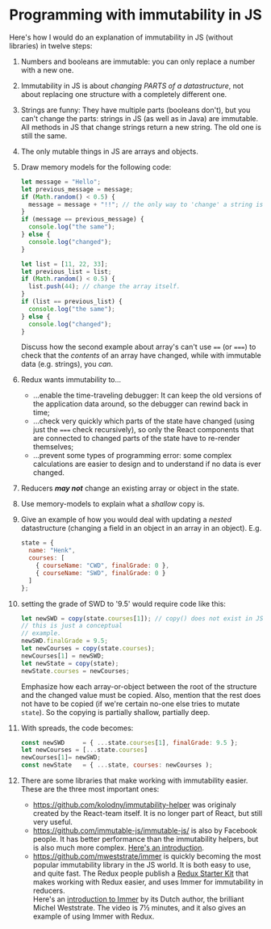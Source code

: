 # Programming with immutability in JS

Here's how I would do an explanation of immutability in JS (without libraries) in twelve steps:

1. Numbers and booleans are immutable: you can only replace a number with a new one.

1. Immutability in JS is about _changing PARTS of a datastructure_, not about replacing one structure with a completely different one.

1. Strings are funny: They have multiple parts (booleans don't), but you can't change the parts: strings in JS (as well as in Java) are immutable. All methods in JS that change strings return a new string. The old one is still the same.

1. The only mutable things in JS are arrays and objects.

1. Draw memory models for the following code:

   ```js
   let message = "Hello";
   let previous_message = message;
   if (Math.random() < 0.5) {
     message = message + "!!"; // the only way to 'change' a string is to replace it
   }
   if (message == previous_message) {
     console.log("the same");
   } else {
     console.log("changed");
   }

   let list = [11, 22, 33];
   let previous_list = list;
   if (Math.random() < 0.5) {
     list.push(44); // change the array itself.
   }
   if (list == previous_list) {
     console.log("the same");
   } else {
     console.log("changed");
   }
   ```

   Discuss how the second example about array's can't use `==` (or `===`) to check that the _contents_ of an array have changed, while with immutable data (e.g. strings), you _can_.

1. Redux wants immutability to...

   - ...enable the time-traveling debugger: It can keep the old versions of the application data around, so the debugger can rewind back in time;
   - ...check very quickly which parts of the state have changed (using just the `===` check recursively), so only the React components that are connected to changed parts of the state have to re-render themselves;
   - ...prevent some types of programming error: some complex calculations are easier to design and to understand if no data is ever changed.

1. Reducers **_may not_** change an existing array or object in the state.

1. Use memory-models to explain what a _shallow_ copy is.

1. Give an example of how you would deal with updating a _nested_ datastructure (changing a field in an object in an array in an object). E.g.

   ```js
   state = {
     name: "Henk",
     courses: [
       { courseName: "CWD", finalGrade: 0 },
       { courseName: "SWD", finalGrade: 0 }
     ]
   };
   ```

1. setting the grade of SWD to '9.5' would require code like this:

   ```js
   let newSWD = copy(state.courses[1]); // copy() does not exist in JS;
   // this is just a conceptual
   // example.
   newSWD.finalGrade = 9.5;
   let newCourses = copy(state.courses);
   newCourses[1] = newSWD;
   let newState = copy(state);
   newState.courses = newCourses;
   ```

   Emphasize how each array-or-object between the root of the structure and the changed value must be copied. Also, mention that the rest does not have to be copied (if we're certain no-one else tries to mutate `state`). So the copying is partially shallow, partially deep.

1. With spreads, the code becomes:

   ```js
   const newSWD     = { ...state.courses[1], finalGrade: 9.5 };
   let newCourses = [...state.courses]
   newCourses[1]= newSWD;
   const newState   = { ...state, courses: newCourses );
   ```

1. There are some libraries that make working with immutability easier. These are the three most important ones:
   - <https://github.com/kolodny/immutability-helper> was originaly created by the React-team itself. It is no longer part of React, but still very useful.
   - <https://github.com/immutable-js/immutable-js/> is also by Facebook people. It has better performance than the immutability helpers, but is also much more complex. [Here's an introduction](https://medium.freecodecamp.org/immutable-js-is-intimidating-heres-how-to-get-started-2db1770466d6).
   - <https://github.com/mweststrate/immer> is quickly becoming the most popular immutability library in the JS world. It is both easy to use, and quite fast. The Redux people publish a [Redux Starter Kit](https://redux-starter-kit.js.org/) that makes working with Redux easier, and uses Immer for immutability in reducers.  
     Here's an [introduction to Immer](https://egghead.io/lessons/redux-simplify-creating-immutable-data-trees-with-immer) by its Dutch author, the brilliant Michel Weststrate. The video is 7½ minutes, and it also gives an example of using Immer with Redux.
